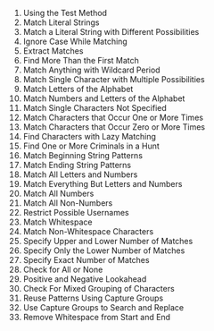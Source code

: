 01. Using the Test Method
02. Match Literal Strings
03. Match a Literal String with Different Possibilities
04. Ignore Case While Matching
05. Extract Matches
06. Find More Than the First Match
07. Match Anything with Wildcard Period
08. Match Single Character with Multiple Possibilities
09. Match Letters of the Alphabet
10. Match Numbers and Letters of the Alphabet
11. Match Single Characters Not Specified
12. Match Characters that Occur One or More Times
13. Match Characters that Occur Zero or More Times
14. Find Characters with Lazy Matching
15. Find One or More Criminals in a Hunt
16. Match Beginning String Patterns
17. Match Ending String Patterns
18. Match All Letters and Numbers
19. Match Everything But Letters and Numbers
20. Match All Numbers
21. Match All Non-Numbers
22. Restrict Possible Usernames
23. Match Whitespace
24. Match Non-Whitespace Characters
25. Specify Upper and Lower Number of Matches
26. Specify Only the Lower Number of Matches
27. Specify Exact Number of Matches
28. Check for All or None
29. Positive and Negative Lookahead
30. Check For Mixed Grouping of Characters
31. Reuse Patterns Using Capture Groups
32. Use Capture Groups to Search and Replace
33. Remove Whitespace from Start and End
